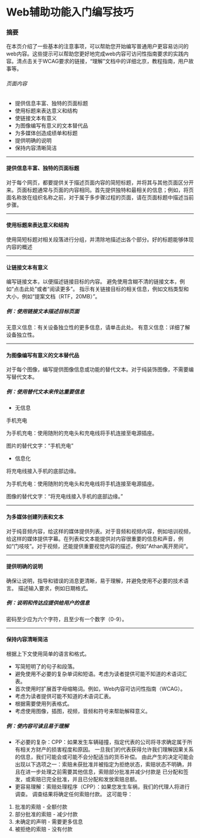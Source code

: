 # Web辅助功能入门编写技巧
### 摘要
在本页介绍了一些基本的注意事项，可以帮助您开始编写普通用户更容易访问的web内容。这些提示可以帮助您更好地完成web内容可访问性指南要求的实践内容。清点击关于WCAG要求的链接，“理解”文档中的详细北京，教程指南，用户故事等。
###### 页面内容
- 提供信息丰富、独特的页面标题
- 使用标题来表达意义和结构
- 使链接文本有意义
- 为图像编写有意义的文本替代品
- 为多媒体创造成绩单和标题
- 提供明确的说明
- 保持内容清晰简洁

-------------

#### 提供信息丰富、独特的页面标题
对于每个网页，都要提供关于描述页面内容的简短标题，并将其与其他页面区分开来。页面标题通常与页面的内容相同。首先提供独特和最相关的信息；例如，将页面名称放在组织名称之前，对于属于多步骤过程的页面，请在页面标题中描述当前步骤。

-------------

#### 使用标题来表达意义和结构
使用简短标题对相关段落进行分组，并清除地描述出各个部分。好的标题能够体现内容的概述

-------------

#### 让链接文本有意义
编写链接文本，以便描述链接目标的内容。 避免使用含糊不清的链接文本，例如“点击此处”或者“阅读更多”。 指示有关链接目标的相关信息，例如文档类型和大小，例如“提案文档（RTF，20MB）”。
##### 例：使用链接文本描述目标页面
无意义信息：有关设备独立性的更多信息，请单击此处。
有意义信息：详细了解设备独立性。

-------------

#### 为图像编写有意义的文本替代品
对于每个图像，编写提供图像信息或功能的替代文本。对于纯装饰图像，不需要编写替代文本。

##### 例：使用替代文本来传达重要信息

+ 无信息

手机充电

为手机充电：使用随附的充电头和充电线将手机连接至电源插座。

图片的替代文字：“手机充电”



+ 信息化

将充电线接入手机的底部边缘。

为手机充电：使用随附的充电头和充电线将手机连接至电源插座。

图像的替代文字：“将充电线接入手机的底部边缘。”

-------------


#### 为多媒体创建列表和文本
对于纯音频内容，给这样的媒体提供列表。对于音频和视频内容，例如培训视频，给这样的媒体提供字幕。在列表和文本能提供对内容很重要的信息和声音，例如“门吱吱”。对于视频，还能提供重要视觉内容的描述，例如“Athan离开房间”。

-------------

#### 提供明确的说明
确保让说明，指导和错误的消息更清晰，易于理解，并避免使用不必要的技术语言。 描述输入要求，例如日期格式。
##### 例：说明和传达应提供给用户的信息
密码至少应为六个字符，且至少有一个数字（0-9）。

-------------
#### 保持内容清晰简洁
根据上下文使用简单的语言和格式。
+ 写简短明了的句子和段落。
+ 避免使用不必要的复杂单词和短语。考虑为读者提供可能不知道的术语词汇表。
+ 首次使用时扩展首字母缩略词。例如，Web内容可访问性指南（WCAG）。
+ 考虑为读者提供可能不知道的术语词汇表。
+ 根据需要使用列表格式。
+ 考虑使用图像，插图，视频，音频和符号来帮助解释意义。

##### 例：使内容可读且易于理解
+ 不必要的复杂：CPP：如果发生车辆碰撞，指定代表的公司将寻求确定属于所有相关方财产的损害程度和原因。 一旦我们的代表获得允许我们理解因果关系的信息，我们可能会或可能不会分配适当的货币补偿。 由此产生的决定可能会出现以下选项之一：索赔未获批准并被指定为拒绝状态，索赔状态不明确，并且在进一步处理之前需要其他信息，索赔部分批准并减少付款是 已分配和签发，或索赔已完全批准，并且已分配和发放索赔总额。
+ 更容易理解：索赔处理程序（CPP）：如果您发生车祸，我们的代理人将进行调查。 调查结果将确定任何索赔付款。 这可能导：
1. 批准的索赔 - 全额付款
2. 部分批准的索赔 - 减少付款
3. 未确定的声明 - 需要更多信息
4. 被拒绝的索赔 - 没有付款
